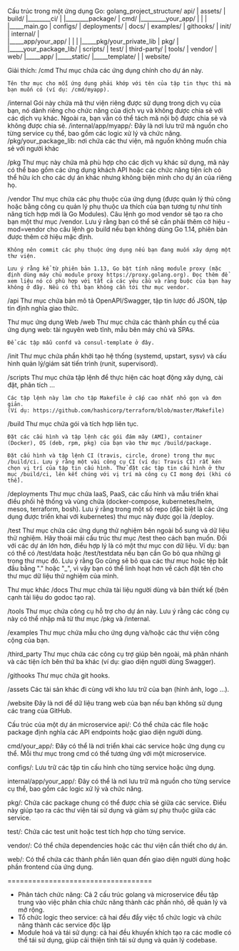 Cấu trúc trong một ứng dụng Go:
golang_project_structure/
    api/
     |
    assets/
     |
    build/
     |________ci/
     |
     |________package/
     |
    cmd/
     |_________your_app/
     |          |
     |          |_____main.go
     |
    configs/
     |
    deployments/
     |
    docs/
     |
    examples/
     |
    githooks/
     |
    init/
     |
    internal/
     |   
     |_____app/your_app/
     |          |
     |          |_____pkg/your_private_lib
     |
    pkg/
     |
     |_____your_package_lib/
     |
    scripts/
     |
    test/
     |
    third-party/
     |
    tools/
    |
    vendor/
     |
    web/
     |_____app/
     |_____static/
     |_____template/
     |
     |
    website/

Giải thích: 
/cmd
    Thư mục chứa các ứng dụng chính cho dự án này.

    Tên thư mục cho mỗi ứng dụng phải khớp với tên của tập tin thực thi mà bạn muốn có (ví dụ: /cmd/myapp).

/internal
    Gói này chứa mã thư viện riêng được sử dụng trong dịch vụ của bạn, nó dành riêng cho chức năng của dịch vụ và không được chia sẻ với các dịch vụ khác. Ngoài ra, bạn vẫn có thể tách mã nội bộ được chia sẻ và không được chia sẻ.
    /internal/app/myapp/: Đây là nơi lưu trữ mã nguồn cho từng service cụ thể, bao gồm các logic xử lý và chức năng.
    /pkg/your_package_lib: nơi chứa các thư viện, mã nguồn không muốn chia sẻ với người khác

/pkg
    Thư mục này chứa mã phù hợp cho các dịch vụ khác sử dụng, mã này có thể bao gồm các ứng dụng khách API hoặc các chức năng tiện ích có thể hữu ích cho các dự án khác nhưng không biện minh cho dự án của riêng họ.

/vendor
    Thư mục chứa các phụ thuộc của ứng dụng (được quản lý thủ công hoặc bằng công cụ quản lý phụ thuộc ưa thích của bạn tương tự như tính năng tích hợp mới là Go Modules). Câu lệnh go mod vendor sẽ tạo ra cho bạn một thư mục /vendor. Lưu ý rằng bạn có thể sẽ cần phải thêm cờ hiệu -mod=vendor cho câu lệnh go build nếu bạn không dùng Go 1.14, phiên bản được thêm cờ hiệu mặc định.

    Không nên commit các phụ thuộc ứng dụng nếu bạn đang muốn xây dựng một thư viện.

    Lưu ý rằng kể từ phiên bản 1.13, Go bật tính năng module proxy (mặc định dùng máy chủ module proxy https://proxy.golang.org). Đọc thêm để xem liệu nó có phù hợp với tất cả các yêu cầu và ràng buộc của bạn hay không ở đây. Nếu có thì bạn không cần tới thư mục vendor.

/api
    Thư mục chứa bản mô tả OpenAPI/Swagger, tập tin lược đồ JSON, tập tin định nghĩa giao thức.

Thư mục ứng dụng Web
/web
    Thư mục chứa các thành phần cụ thể của ứng dụng web: tài nguyên web tĩnh, mẫu bên máy chủ và SPAs.

    Để các tập mẫu confd và consul-template ở đây.

/init
    Thư mục chứa phần khởi tạo hệ thống (systemd, upstart, sysv) và cấu hình quản lý/giám sát tiến trình (runit, supervisord).

/scripts
    Thư mục chứa tập lệnh để thực hiện các hoạt động xây dựng, cài đặt, phân tích ...

    Các tập lệnh này làm cho tập Makefile ở cấp cao nhất nhỏ gọn và đơn giản. 
    (Ví dụ: https://github.com/hashicorp/terraform/blob/master/Makefile)

/build
    Thư mục chứa gói và tích hợp liên tục.

    Đặt các cấu hình và tập lệnh các gói đám mây (AMI), container (Docker), OS (deb, rpm, pkg) của bạn vào thư mục /build/package.

    Đặt cấu hình và tập lệnh CI (travis, circle, drone) trong thư mục /build/ci. Lưu ý rằng một vài công cụ CI (ví dụ: Travis CI) rất kén chọn vị trí của tập tin cấu hình. Thử đặt các tập tin cấu hình ở thư mục /build/ci, lên kết chúng với vị trí mà công cụ CI mong đợi (khi có thể).

/deployments
    Thư mục chứa IaaS, PaaS, các cấu hình và mẫu triển khai điều phối hệ thống và vùng chứa (docker-compose, kubernetes/helm, mesos, terraform, bosh). 
    Lưu ý rằng trong một số repo (đặc biệt là các ứng dụng được triển khai với kubernetes) thư mục này được gọi là /deploy.

/test
    Thư mục chứa các ứng dụng thử nghiệm bên ngoài bổ sung và dữ liệu thử nghiệm. Hãy thoải mái cấu trúc thư mục /test theo cách bạn muốn. Đối với các dự án lớn hơn, điều hợp lý là có một thư mục con dữ liệu. Ví dụ: bạn có thể có /test/data hoặc /test/testdata nếu bạn cần Go bỏ qua những gì trong thư mục đó. Lưu ý rằng Go cũng sẽ bỏ qua các thư mục hoặc tệp bắt đầu bằng "." hoặc "_", vì vậy bạn có thể linh hoạt hơn về cách đặt tên cho thư mục dữ liệu thử nghiệm của mình.

Thư mục khác
/docs
    Thư mục chứa tài liệu người dùng và bản thiết kế (bên cạnh tài liệu do godoc tạo ra).

/tools
    Thư mục chứa công cụ hỗ trợ cho dự án này. Lưu ý rằng các công cụ này có thể nhập mã từ thư mục /pkg và /internal.

/examples
    Thư mục chứa mẫu cho ứng dụng và/hoặc các thư viện công cộng của bạn.

/third_party
    Thư mục chứa các công cụ trợ giúp bên ngoài, mã phân nhánh và các tiện ích bên thứ ba khác (ví dụ: giao diện người dùng Swagger).

/githooks
    Thư mục chứa git hooks.

/assets
    Các tài sản khác đi cùng với kho lưu trữ của bạn (hình ảnh, logo ...).

/website
    Đây là nơi để dữ liệu trang web của bạn nếu bạn không sử dụng các trang của GitHub.


Cấu trúc của một dự án microservice
api/: Có thể chứa các file hoặc package định nghĩa các API endpoints hoặc giao diện người dùng.

cmd/your_app/: Đây có thể là nơi triển khai các service hoặc ứng dụng cụ thể. Mỗi thư mục trong cmd có thể tương ứng với một microservice.

configs/: Lưu trữ các tập tin cấu hình cho từng service hoặc ứng dụng.

internal/app/your_app/: Đây có thể là nơi lưu trữ mã nguồn cho từng service cụ thể, bao gồm các logic xử lý và chức năng.

pkg/: Chứa các package chung có thể được chia sẻ giữa các service. Điều này giúp tạo ra các thư viện tái sử dụng và giảm sự phụ thuộc giữa các service.

test/: Chứa các test unit hoặc test tích hợp cho từng service.

vendor/: Có thể chứa dependencies hoặc các thư viện cần thiết cho dự án.

web/: Có thể chứa các thành phần liên quan đến giao diện người dùng hoặc phần frontend của ứng dụng.

===================================
- Phân tách chức năng: Cả 2 cấu trúc golang và microservice đều tập trung vào việc phân chia chức năng thành các phần nhỏ, dễ quản lý và mở rộng.
- Tổ chức logic theo service: cả hai đều đẩy việc tổ chức logic và chức năng thành các service độc lập
- Module hoá và tái sử dụng: cả hai đều khuyến khích tạo ra các modle có thể tái sử dụng, giúp cải thiện tính tái sử dụng và quản lý codebase.